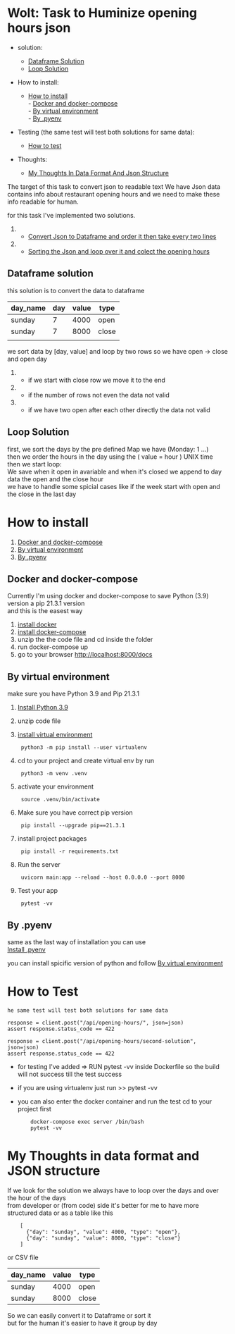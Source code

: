 # Wolt: Task to Huminize opening hours json
- solution:
    - [Dataframe Solution](#dataframe-solution)
    - [Loop Solution](#loop-solution)
   
- How to install:
    - [How to install](#how-to-install) \
          - [Docker and docker-compose](#docker-and-docker-compose) \
          - [By virtual environment](#by-virtual-environment)  \
          - [By .pyenv](#by-pyenv) 

- Testing (the same test will test both solutions for same data):
    - [How to test](#how-to-test)
    
- Thoughts:
    - [My Thoughts In Data Format And Json Structure](#my-thoughts-in-data-format-and-json-structure)
 
The target of this task to convert json to readable text
We have Json data contains info about restaurant opening hours and we need to make these info readable for human.

for this task I've implemented two solutions.
1. * [Convert Json to Dataframe and order it then take every two lines](#dataframe-solution)
2. * [Sorting the Json and loop over it and colect the opening hours](#loop-solution)


## Dataframe solution

this solution is to convert the data to dataframe


| day_name  | day  | value | type |   
|-----------|------|-------|------|
|  sunday   |   7  |  4000 | open |
|  sunday   |   7  |  8000 | close|
|           |      |       |      |

we sort data by [day, value]
and loop by two rows so we have open -> close and open day

1. - if we start with close row we move it to the end
2. - if the number of rows not even the data not valid
3. - if we have two open after each other directly the data not valid



## Loop Solution

first, we sort the days by the pre defined Map we have (Monday: 1 ...) \
then we order the hours in the day using the ( value = hour ) UNIX time \
then we start loop: \
We save when it open in avariable and when it's closed we append to day data the open and the close hour \
we have to handle some spicial cases like if the week start with open and the close in the last day


# How to install


1. [Docker and docker-compose](#docker-and-docker-compose)
2. [By virtual environment](#by-virtual-environment)
3. [By .pyenv](#by-pyenv)

## Docker and docker-compose
Currently I'm using docker and docker-compose to save Python (3.9) version a  pip 21.3.1 version \
and this is the easest way 
1. [install docker](https://docs.docker.com/engine/install/ubuntu/) 
2. [install docker-compose](https://docs.docker.com/compose/install/)
3. unzip the the code file and cd inside the folder
4. run docker-compose up
5. go to your browser [http://localhost:8000/docs](http://localhost:8000/docs)

## By virtual environment

make sure you have Python 3.9 and Pip 21.3.1

1. [Install Python 3.9](https://linuxize.com/post/how-to-install-python-3-9-on-ubuntu-20-04/)
2. unzip code file
3. [install virtual environment](https://packaging.python.org/en/latest/guides/installing-using-pip-and-virtual-environments/)

        python3 -m pip install --user virtualenv
          
4. cd to your project and create virtual env by run
   
        python3 -m venv .venv
        
5. activate your environment
 
        source .venv/bin/activate
        
6. Make sure you have correct pip version

        pip install --upgrade pip==21.3.1
7. install project packages

        pip install -r requirements.txt

8. Run the server 
        
        uvicorn main:app --reload --host 0.0.0.0 --port 8000
9. Test your app

        pytest -vv

## By .pyenv

same as the last way of installation you can use \
[Install .pyenv](https://github.com/pyenv/pyenv)

you can install spicific version of python and follow [By virtual environment](#by-virtual-environment)


# How to Test

`he same test will test both solutions for same data`


  
    response = client.post("/api/opening-hours/", json=json)
    assert response.status_code == 422

    response = client.post("/api/opening-hours/second-solution", json=json)
    assert response.status_code == 422



* for testing I've added  => RUN pytest -vv inside Dockerfile so the build will not success till the test success
* if you are using virtualenv just run >> pytest -vv
* you can also enter the docker container and run the test
cd to your project first
          
          docker-compose exec server /bin/bash
          pytest -vv


# My Thoughts in data format and JSON structure

If we look for the solution we always have to loop over the days and over the hour of the days \
from developer or (from code) side it's better for me to have more structured data or as a table like this

        [
          {"day": "sunday", "value": 4000, "type": "open"},
          {"day": "sunday", "value": 8000, "type": "close"}
        ]
or CSV file

| day_name  | value | type |   
|-----------|-------|------|
|  sunday   |  4000 | open |
|  sunday   |  8000 | close|


So we can easily convert it to Dataframe or sort it \
but for the human it's easier to have it group by day 

